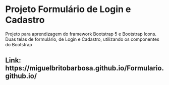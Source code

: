 # Projeto Formulário de Login e Cadastro
Projeto para aprendizagem do framework Bootstrap 5 e Bootstrap Icons.<br>
Duas telas de formulário, de Login e Cadastro, utilizando os componentes do Bootstrap

<h2>Link: https://miguelbritobarbosa.github.io/Formulario.github.io/</h2>
